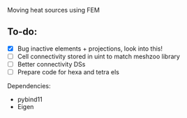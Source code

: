 Moving heat sources using FEM

To-do:
------
- [x] Bug inactive elements + projections, look into this!
- [ ] Cell connectivity stored in uint to match meshzoo library
- [ ] Better connectivity DSs
- [ ] Prepare code for hexa and tetra els

Dependencies:

- pybind11
- Eigen
